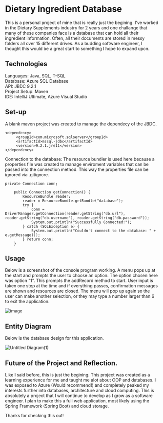 # Dietary Ingredient Database

This is a personal project of mine that is really just the begining. I've worked in the Dietary Supplements industry for 2 years and one challange
that many of these companies face is a database that can hold all their ingredient information. Often, all their documents are stored in messy
folders all over 15 different drives. As a budding software engineer, I thought this would be a great start to something I hope to expand upon.

## Technologies

Languages: Java, SQL, T-SQL  
Database: Azure SQL Database    
API: JBDC 9.2.1    
Project Setup: Maven  
IDE: IntelliJ Ultimate, Azure Visual Studio  

## Set-up

A blank maven project was created to manage the dependecy of the JBDC.
```
<dependency>
     <groupId>com.microsoft.sqlserver</groupId>
     <artifactId>mssql-jdbc</artifactId>
     <version>9.2.1.jre11</version>
</dependency>
```
Connection to the database: The resource bundler is used here because a properties file was created to manage enviroment variables that can be passed into the
connection method. This way the properties file can be ignored via .gitignore.
```
private Connection conn;

    public Connection getConnection() {
        ResourceBundle reader;
        reader = ResourceBundle.getBundle("database");
        try {
            conn = DriverManager.getConnection(reader.getString("db.url"), reader.getString("db.username"), reader.getString("db.password"));
            System.out.println("Successfully Connected!");
        } catch (SQLException e) {
            System.out.println("Couldn't connect to the database: " + e.getMessage());
        } return conn;
    }
```

## Usage

Below is a screenshot of the console program working. A menu pops up at the start and prompts the user to choose an option. The option chosen here was option "1". This prompts the addRecord method to start. User input is taken one step at the time and if everything passes, confirmation messages are shown and resources are closed. The menu will pop up again so the user can make another selection, or they may type a number larger than 6 to exit the application.

![image](https://user-images.githubusercontent.com/73630546/120914377-d4847300-c652-11eb-99c5-bd65574c792b.png)

## Entity Diagram

Below is the database design for this application.

![Untitled Diagram(1)](https://user-images.githubusercontent.com/73630546/120915073-a3a63d00-c656-11eb-900f-4cbb0b1ce5c3.png)

## Future of the Project and Reflection.

Like I said before, this is just the begining. This project was created as a learning experience for me and taught me alot about OOP and databases. I was exposed to Azure (Would recommend!) and completely peaked my interests further into databases, architecture and cloud computing. This is absolutely a project that I will continue to develop as I grow as a software engineer. I plan to make this a full web application, most likely using the Spring Framework (Spring Boot) and cloud storage.

Thanks for checking this out!


